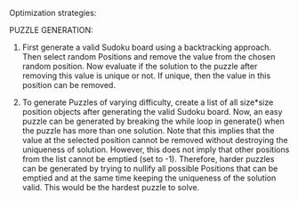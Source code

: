 Optimization strategies:

PUZZLE GENERATION:

1. First generate a valid Sudoku board using a backtracking approach. Then select random Positions and remove the value from the chosen random position. Now evaluate if the solution to the puzzle after removing this value is unique or not. If unique, then the value in this position can be removed. 

2. To generate Puzzles of varying difficulty, create a list of all size*size position objects after generating the valid Sudoku board. Now, an easy puzzle can be generated by breaking the while loop in generate() when the puzzle has more than one solution. Note that this implies that the value at the selected position cannot be removed without destroying the uniqueness of solution. However, this does not imply that other positions from the list cannot be emptied (set to -1). Therefore, harder puzzles can be generated by trying to nullify all possible Positions that can be emptied and at the same time keeping the uniqueness of the solution valid. This would be the hardest puzzle to solve. 



